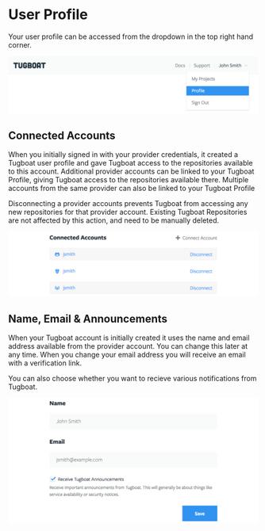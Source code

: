 # User Profile

Your user profile can be accessed from the dropdown in the top right hand
corner.

![Navigating To User Profile](_images/profile-dropdown.png)

## Connected Accounts

When you initially signed in with your provider credentials, it created a
Tugboat user profile and gave Tugboat access to the repositories available to
this account. Additional provider accounts can be linked to your Tugboat
Profile, giving Tugboat access to the repositories available there. Multiple
accounts from the same provider can also be linked to your Tugboat Profile

Disconnecting a provider accounts prevents Tugboat from accessing any new
repositories for that provider account. Existing Tugboat Repositories are not
affected by this action, and need to be manually deleted.

![Connected Accounts](_images/profile-connected-accounts.png)

## Name, Email & Announcements

When your Tugboat account is initially created it uses the name and email
address available from the provider account. You can change this later at any
time. When you change your email address you will receive an email with a
verification link.

You can also choose whether you want to recieve various notifications from
Tugboat.

![Name & Email](_images/name-email-announcements.png)
